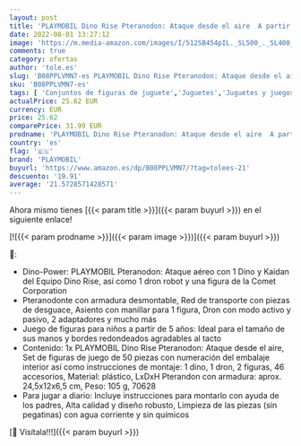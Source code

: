 ```yaml
---
layout: post
title: 'PLAYMOBIL Dino Rise Pteranodon: Ataque desde el aire  A partir de 5 años  70628 '
date: 2022-08-01 13:27:12
image: 'https://m.media-amazon.com/images/I/512SB454pIL._SL500_._SL400_.jpg'
comments: true
category: ofertas
author: 'tole.es'
slug: 'B08PPLVMN7-es PLAYMOBIL Dino Rise Pteranodon: Ataque desde el aire A...'
sku: 'B08PPLVMN7-es'
tags: [ 'Conjuntos de figuras de juguete','Juguetes','Juguetes y juegos','Muñecos y figuras','playmobil','🇪🇸', ]
actualPrice: 25.62 EUR
currency: EUR
price: 25.62
comparePrice: 31.99 EUR
prodname: 'PLAYMOBIL Dino Rise Pteranodon: Ataque desde el aire  A partir de 5 años  70628 '
country: 'es'
flag: '🇪🇸'
brand: 'PLAYMOBIL'
buyurl: 'https://www.amazon.es/dp/B08PPLVMN7/?tag=tolees-21'
descuento: '19.91'
average: '21.5728571428571'
---
```


Ahora mismo tienes [{{< param title >}}]({{< param buyurl >}}) en el siguiente enlace!

[![{{< param prodname >}}]({{< param image >}})]({{< param buyurl >}})

🔎:

- Dino-Power: PLAYMOBIL Pteranodon: Ataque aéreo con 1 Dino y Kaidan del Equipo Dino Rise, así como 1 dron robot y una figura de la Comet Corporation
- Pteranodonte con armadura desmontable, Red de transporte con piezas de desguace, Asiento con manillar para 1 figura, Dron con modo activo y pasivo, 2 adaptadores y mucho más
- Juego de figuras para niños a partir de 5 años: Ideal para el tamaño de sus manos y bordes redondeados agradables al tacto
- Contenido: 1x PLAYMOBIL Dino Rise Pteranodon: Ataque desde el aire, Set de figuras de juego de 50 piezas con numeración del embalaje interior así como instrucciones de montaje: 1 dino, 1 dron, 2 figuras, 46 accesorios, Material: plástico, LxDxH Pterandon con armadura: aprox. 24,5x12x6,5 cm, Peso: 105 g, 70628
- Para jugar a diario: Incluye instrucciones para montarlo con ayuda de los padres, Alta calidad y diseño robusto, Limpieza de las piezas (sin pegatinas) con agua corriente y sin químicos

[🛒 Visítala!!!]({{< param buyurl >}})
